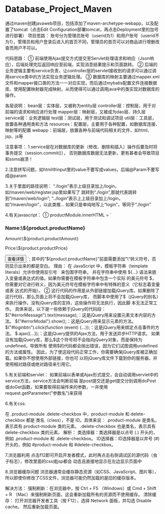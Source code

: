 # Database_Project_Maven
通过maven创建javaweb项目，包括添加了maven-archetype-webapp，以及配置了tomcat（点击Edit Configuration部署tomcat，再点击Deployment里的加号进行部署）
项目思路：
账号分为管理员账号（userid为1）和用户账号（userid不为1），管理员和用户登录后进入的首页不同，管理员的首页可以对商品进行增删改查而用户不可以。

代码思路：
①
前端使用Ajax提交方式提交至Servlet处理请求和响应（Json响应），后端处理完后返回响应至前端，实现消息结果提示和页面跳转。
②
后端的业务逻辑主要有service负责，让controller层的servlet接收到的请求可以通过调用service类中的方法实现业务逻辑处理。
③
数据库的映射主要通过mapper.xml文件和mapper接口类的方法一一对应实现，而后通过mybatis配置文件连接数据库、使用配置映射器完成映射。从而使得可以通过调用java中的类实现对数据库的操作。

各层说明：
bean层：实体层，又被称为entity层
controller层：控制层，用于对前端的请求和响应进行处理
mapper层：映射层，又被成为dao层、持久层
service层：业务逻辑层
test层：测试层，用于测试和调试项目
util层：工具层，放置各种通用类和方法
resources：配置层，主要用于各种配置，如数据库连接、映射等的配置
webapp：前端层，放置各种与前端代码相关的文件，如html、jsp、js等



注意事项：
1.service层在对数据库的更新（修改、删除和插入）操作后要及时将事务提交（session.commit()），
否则数据库数据无法更新，更有甚者会导致项目和ssms崩溃！

2.注意拼写问题，如html中input里的value不要写成values，后端@Param不要写成@param

3.关于里面的路径说明：
“./login”表示上级目录加上/login，如/maven/web/register.jsp里如果写了
跳转到“./login”,那就代表跳转到“/maven/web/login”;
”../login“表示上上级目录加上/login，如“/maven/login”，以此类推...
如果只是单纯地写上“login”，等同于“./login”

4.有关javascript：
①
productModule.innerHTML = `
<h3>Name:\${product.productName}</h3>
<p>Amount:\${product.productAmount}</p>
<p>Price:\${product.productPrice}</p>
<button onclick="location.href='./product_detail.jsp?id=\${product.productId}'">查看详情</button>
`;
其中的“${product.productName}”前面需要添加”\“转义符号，否则显示出来的都是空白。
理由：
在 JavaScript 中，模板字符串（template literals）允许你使用反引号 ` 来包围字符串，
并在字符串中使用 ${...} 语法来嵌入变量或表达式的值。如果你需要在模板字符串中包含一个实际
的美元符号 $，你需要对它进行转义，因为美元符号在模板字符串中有特殊的意义（它标志着变量或表
达式的开始）。
②
<script type="text/javascript" src="https://apps.bdimg.com/libs/jquery/2.1.4/jquery.min.js"></script> 
这行代码的作用是从外部链接加载jQuery库。如果删除了这行代码，那么页面上将不会加载jQuery库，
而脚本中使用了$（jQuery的别名）来执行操作，没有jQuery库的支持，这些操作将无法执行，因此脚
本无法正常工作。
具体来说，以下是一些依赖于jQuery的代码段：
$("#errorMessage").text(message);：这是jQuery用来设置元素文本内容的方法。
$("#errorModal").show();：这是jQuery用来显示元素的方法。
$("#loginbtn").click(function (event) {...});：这是jQuery用来绑定点击事件的方法。
$.ajax({...});：这是jQuery提供的Ajax方法，用于发送异步HTTP请求。
如果没有加载jQuery库，那么$这个符号将不会指向jQuery对象，而是保持为undefined，导致所有
使用$的代码都会抛出错误，因为它们试图调用undefined的方法或属性。
因此，为了使这段代码正常工作，你需要确保jQuery库被正确加载。如果你不想使用外部链接，你也可
以将jQuery库文件下载到你的服务器，并使用相对路径或绝对路径来引用它。

5.有关前端和servlet：
如果前端以表单或Ajax形式提交，会自动调用servlet中的service方法，service方法会判断前端
是post提交还是get提交分别调用doPost或doGet函数，如果要取得前端传来的参数，一并使用
request.getParameter("参数名")来获得

6.有关css:

在 .product-module .delete-checkbox 中，product-module 和 delete-checkbox 
都是 类名（class），不是 ID。具体来说：
.product-module 是类名，表示具有 product-module 类的元素。
.delete-checkbox 也是类名，表示具有 delete-checkbox 类的元素。
解析：
类选择器：类选择器是以点号 (.) 开头的，例如 .product-module 和 .delete-checkbox。
ID选择器：ID选择器是以井号 (#) 开头的，例如 #product-module 和 #delete-checkbox。

7.浏览器利用
点击f12即可开启开发者模式，此时再点击右侧调试区的源代码（虫子标志），修改里面的css或jsp都会
动态且直接地显示在左边显示页面中

8.浏览器缓存问题
浏览器通常会缓存静态资源（如CSS、JavaScript、图片等），所以即使你修改了CSS文件，浏览器可能仍然加载的是旧的缓存版本。

解决方法：
强制刷新：在浏览器中，按 Ctrl + F5 （Windows）或 Cmd + Shift + R （Mac）来强制刷新页面，这会重新加载所有的资源而不使用缓存。
清除缓存：
打开浏览器开发者工具（按 F12），选择 Network 面板，并勾选 Disable cache。
然后重新加载页面。